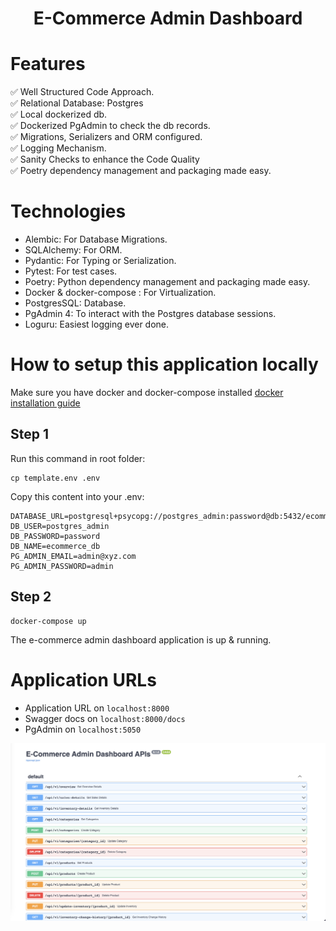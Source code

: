 <h1 align="center"> 
 E-Commerce Admin Dashboard
</h1>


# Features

✅ Well Structured Code Approach. \
✅ Relational Database: Postgres\
✅ Local dockerized db.\
✅ Dockerized PgAdmin to check the db records.\
✅ Migrations, Serializers and ORM configured.\
✅ Logging Mechanism.\
✅ Sanity Checks to enhance the Code Quality \
✅ Poetry dependency management and packaging made easy.


# Technologies

- Alembic: For Database Migrations.
- SQLAlchemy: For ORM.
- Pydantic: For Typing or Serialization.
- Pytest: For test cases.
- Poetry: Python dependency management and packaging made easy.
- Docker & docker-compose : For Virtualization.
- PostgresSQL: Database.
- PgAdmin 4: To interact with the Postgres database sessions.
- Loguru: Easiest logging ever done.

# How to setup this application locally
Make sure you have docker and docker-compose installed [docker installation guide](https://docs.docker.com/compose/install/)
## Step 1
Run this command in root folder:
```
cp template.env .env
```
Copy this content into your .env:
```
DATABASE_URL=postgresql+psycopg://postgres_admin:password@db:5432/ecommerce_db
DB_USER=postgres_admin
DB_PASSWORD=password
DB_NAME=ecommerce_db
PG_ADMIN_EMAIL=admin@xyz.com
PG_ADMIN_PASSWORD=admin
```

## Step 2
```
docker-compose up
```
The e-commerce admin dashboard application is up & running.

# Application URLs

- Application URL on `localhost:8000`
- Swagger docs on `localhost:8000/docs`
- PgAdmin on `localhost:5050`

<img src="https://github.com/hamzaijaz-dev/FastAPI-SQLAlchemy-Docker/blob/main/images/docs.png" alt="FastAPI SQLAlchemy Docker">
